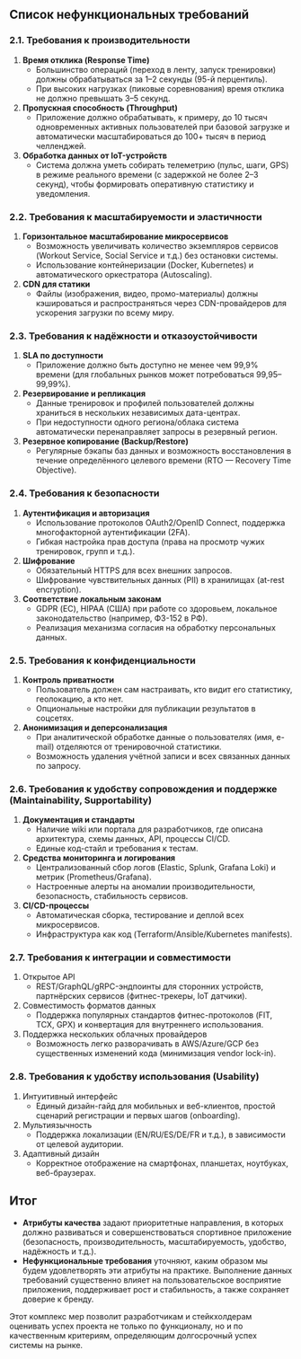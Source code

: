 ## Список нефункциональных требований

### 2.1. Требования к производительности

1. **Время отклика (Response Time)**
   - Большинство операций (переход в ленту, запуск тренировки) должны обрабатываться за 1–2 секунды (95-й перцентиль).
   - При высоких нагрузках (пиковые соревнования) время отклика не должно превышать 3–5 секунд.
2. **Пропускная способность (Throughput)**
   - Приложение должно обрабатывать, к примеру, до 10 тысяч одновременных активных пользователей при базовой загрузке и автоматически масштабироваться до 100+ тысяч в период челленджей.
3. **Обработка данных от IoT-устройств**
   - Система должна уметь собирать телеметрию (пульс, шаги, GPS) в режиме реального времени (с задержкой не более 2–3 секунд), чтобы формировать оперативную статистику и уведомления.

### 2.2. Требования к масштабируемости и эластичности

1. **Горизонтальное масштабирование микросервисов**
   - Возможность увеличивать количество экземпляров сервисов (Workout Service, Social Service и т.д.) без остановки системы.
   - Использование контейнеризации (Docker, Kubernetes) и автоматического оркестратора (Autoscaling).
2. **CDN для статики**
   - Файлы (изображения, видео, промо-материалы) должны кэшироваться и распространяться через CDN-провайдеров для ускорения загрузки по всему миру.

### 2.3. Требования к надёжности и отказоустойчивости

1. **SLA по доступности**
   - Приложение должно быть доступно не менее чем 99,9% времени (для глобальных рынков может потребоваться 99,95–99,99%).
2. **Резервирование и репликация**
   - Данные тренировок и профилей пользователей должны храниться в нескольких независимых дата-центрах.
   - При недоступности одного региона/облака система автоматически перенаправляет запросы в резервный регион.
3. **Резервное копирование (Backup/Restore)**
   - Регулярные бэкапы баз данных и возможность восстановления в течение определённого целевого времени (RTO — Recovery Time Objective).

### 2.4. Требования к безопасности

1. **Аутентификация и авторизация**
   - Использование протоколов OAuth2/OpenID Connect, поддержка многофакторной аутентификации (2FA).
   - Гибкая настройка прав доступа (права на просмотр чужих тренировок, групп и т.д.).
2. **Шифрование**
   - Обязательный HTTPS для всех внешних запросов.
   - Шифрование чувствительных данных (PII) в хранилищах (at-rest encryption).
3. **Соответствие локальным законам**
   - GDPR (ЕС), HIPAA (США) при работе со здоровьем, локальное законодательство (например, ФЗ-152 в РФ).
   - Реализация механизма согласия на обработку персональных данных.

### 2.5. Требования к конфиденциальности

1. **Контроль приватности**
   - Пользователь должен сам настраивать, кто видит его статистику, геолокацию, а кто нет.
   - Опциональные настройки для публикации результатов в соцсетях.
2. **Анонимизация и деперсонализация**
   - При аналитической обработке данные о пользователях (имя, e-mail) отделяются от тренировочной статистики.
   - Возможность удаления учётной записи и всех связанных данных по запросу.

### 2.6. Требования к удобству сопровождения и поддержке (Maintainability, Supportability)

1. **Документация и стандарты**
   - Наличие wiki или портала для разработчиков, где описана архитектура, схемы данных, API, процессы CI/CD.
   - Единые код-стайл и требования к тестам.
2. **Средства мониторинга и логирования**
   - Централизованный сбор логов (Elastic, Splunk, Grafana Loki) и метрик (Prometheus/Grafana).
   - Настроенные алерты на аномалии производительности, безопасность, стабильность сервисов.
3. **CI/CD-процессы**
   - Автоматическая сборка, тестирование и деплой всех микросервисов.
   - Инфраструктура как код (Terraform/Ansible/Kubernetes manifests).

### 2.7. Требования к интеграции и совместимости

1. Открытое API
   - REST/GraphQL/gRPC-эндпоинты для сторонних устройств, партнёрских сервисов (фитнес-трекеры, IoT датчики).
2. Совместимость форматов данных
   - Поддержка популярных стандартов фитнес-протоколов (FIT, TCX, GPX) и конвертация для внутреннего использования.
3. Поддержка нескольких облачных провайдеров
   - Возможность легко разворачивать в AWS/Azure/GCP без существенных изменений кода (минимизация vendor lock-in).

### 2.8. Требования к удобству использования (Usability)

1. Интуитивный интерфейс
   - Единый дизайн-гайд для мобильных и веб-клиентов, простой сценарий регистрации и первых шагов (onboarding).
2. Мультиязычность
   - Поддержка локализации (EN/RU/ES/DE/FR и т.д.), в зависимости от целевой аудитории.
3. Адаптивный дизайн
   - Корректное отображение на смартфонах, планшетах, ноутбуках, веб-браузерах.

## Итог

- **Атрибуты качества** задают приоритетные направления, в которых должно развиваться и совершенствоваться спортивное приложение (безопасность, производительность, масштабируемость, удобство, надёжность и т.д.).
- **Нефункциональные требования** уточняют, каким образом мы будем удовлетворять эти атрибуты на практике. Выполнение данных требований существенно влияет на пользовательское восприятие приложения, поддерживает рост и стабильность, а также сохраняет доверие к бренду.

Этот комплекс мер позволит разработчикам и стейкхолдерам оценивать успех проекта не только по функционалу, но и по качественным критериям, определяющим долгосрочный успех системы на рынке.
